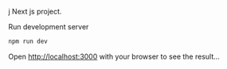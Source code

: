 j Next js project.



 Run development server

```bash
npm run dev


```

Open [http://localhost:3000](http://localhost:3000) with your browser to see the result...




